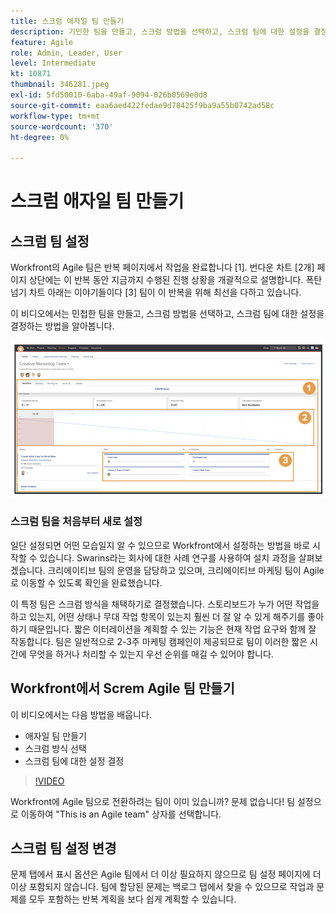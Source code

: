 ```yaml
---
title: 스크럼 애자일 팀 만들기
description: 기민한 팀을 만들고, 스크럼 방법을 선택하고, 스크럼 팀에 대한 설정을 결정하는 방법을 알아봅니다.
feature: Agile
role: Admin, Leader, User
level: Intermediate
kt: 10871
thumbnail: 346281.jpeg
exl-id: 5fd50010-6aba-49af-9094-026b0569e0d8
source-git-commit: eaa6aed422fedae9d78425f9ba9a55b0742ad58c
workflow-type: tm+mt
source-wordcount: '370'
ht-degree: 0%

---
```


# 스크럼 애자일 팀 만들기

## 스크럼 팀 설정

Workfront의 Agile 팀은 반복 페이지에서 작업을 완료합니다 [1]. 번다운 차트 [2개] 페이지 상단에는 이 반복 동안 지금까지 수행된 진행 상황을 개괄적으로 설명합니다. 폭탄 넘기 차트 아래는 이야기들이다 [3] 팀이 이 반복을 위해 최선을 다하고 있습니다.

이 비디오에서는 민첩한 팀을 만들고, 스크럼 방법을 선택하고, 스크럼 팀에 대한 설정을 결정하는 방법을 알아봅니다.

![팀 페이지](assets/scrum-agile-team-page.png)

### 스크럼 팀을 처음부터 새로 설정

일단 설정되면 어떤 모습일지 알 수 있으므로 Workfront에서 설정하는 방법을 바로 시작할 수 있습니다. Swarins라는 회사에 대한 사례 연구를 사용하여 설치 과정을 살펴보겠습니다. 크리에이티브 팀의 운영을 담당하고 있으며, 크리에이티브 마케팅 팀이 Agile로 이동할 수 있도록 확인을 완료했습니다.


이 특정 팀은 스크럼 방식을 채택하기로 결정했습니다. 스토리보드가 누가 어떤 작업을 하고 있는지, 어떤 상태나 무대 작업 항목이 있는지 훨씬 더 잘 알 수 있게 해주기를 좋아하기 때문입니다. 짧은 이터레이션을 계획할 수 있는 기능은 현재 작업 요구와 함께 잘 작동합니다. 팀은 일반적으로 2-3주 마케팅 캠페인이 제공되므로 팀이 이러한 짧은 시간에 무엇을 하거나 처리할 수 있는지 우선 순위를 매길 수 있어야 합니다.

## Workfront에서 Screm Agile 팀 만들기

이 비디오에서는 다음 방법을 배웁니다.

- 애자일 팀 만들기
- 스크럼 방식 선택
- 스크럼 팀에 대한 설정 결정

>[!VIDEO](https://video.tv.adobe.com/v/346281/?quality=12&learn=on)

Workfront에 Agile 팀으로 전환하려는 팀이 이미 있습니까? 문제 없습니다! 팀 설정으로 이동하여 &quot;This is an Agile team&quot; 상자를 선택합니다.



## 스크럼 팀 설정 변경

문제 탭에서 표시 옵션은 Agile 팀에서 더 이상 필요하지 않으므로 팀 설정 페이지에 더 이상 포함되지 않습니다. 팀에 할당된 문제는 백로그 탭에서 찾을 수 있으므로 작업과 문제를 모두 포함하는 반복 계획을 보다 쉽게 계획할 수 있습니다.
